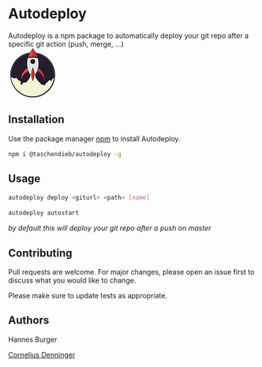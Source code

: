 # Autodeploy 

Autodeploy is a npm package to automatically deploy your git repo after a specific git action (push, merge, ...)  
![alt text](https://github.com/Taschendieb/autodeploy/blob/master/Element%201.png)

## Installation

Use the package manager [npm](https://www.npmjs.com/) to install Autodeploy.

```bash
npm i @taschendieb/autodeploy -g
```

## Usage

```bash
autodeploy deploy <giturl> <path> [name]
```

```bash
autodeploy autostart
```

_by default this will deploy your git repo after a push on master_

## Contributing
Pull requests are welcome. For major changes, please open an issue first to discuss what you would like to change.

Please make sure to update tests as appropriate.

## Authors

Hannes Burger

[Cornelius Denninger](https://codenn.de)

